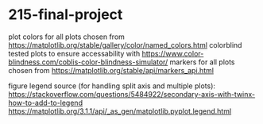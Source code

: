 # 215-final-project

plot colors for all plots chosen from https://matplotlib.org/stable/gallery/color/named_colors.html
colorblind tested plots to ensure accessability with https://www.color-blindness.com/coblis-color-blindness-simulator/
markers for all plots chosen from https://matplotlib.org/stable/api/markers_api.html

figure legend source (for handling split axis and multiple plots):
https://stackoverflow.com/questions/5484922/secondary-axis-with-twinx-how-to-add-to-legend
https://matplotlib.org/3.1.1/api/_as_gen/matplotlib.pyplot.legend.html